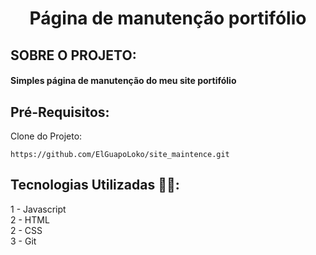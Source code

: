 # <h1 align="center"> **Página de manutenção portifólio** </h1>

## SOBRE O PROJETO:
#### Simples página de manutenção do meu site portifólio
## Pré-Requisitos:
Clone do Projeto:
```
https://github.com/ElGuapoLoko/site_maintence.git
```

## Tecnologias Utilizadas 👨‍💻:
1 - Javascript \
2 - HTML \
2 - CSS \
3 - Git
